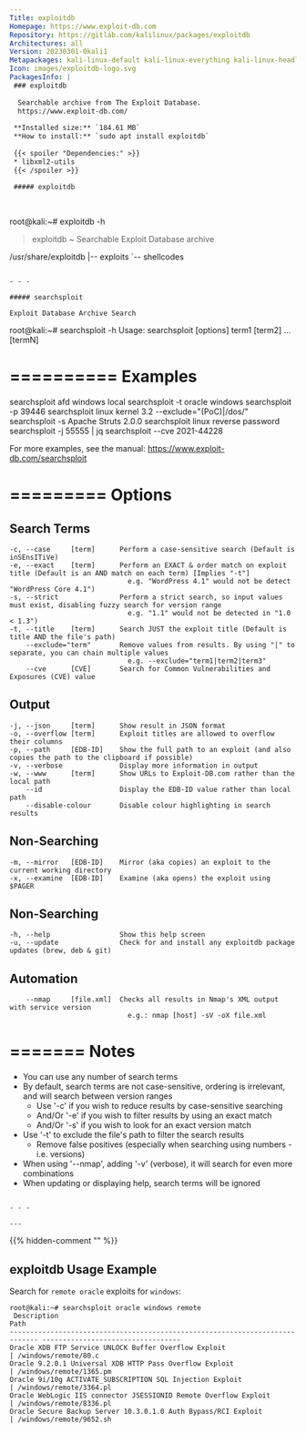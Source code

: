 ```yaml
---
Title: exploitdb
Homepage: https://www.exploit-db.com
Repository: https://gitlab.com/kalilinux/packages/exploitdb
Architectures: all
Version: 20230301-0kali1
Metapackages: kali-linux-default kali-linux-everything kali-linux-headless kali-linux-large kali-linux-nethunter kali-tools-exploitation kali-tools-identify 
Icon: images/exploitdb-logo.svg
PackagesInfo: |
 ### exploitdb
 
  Searchable archive from The Exploit Database.
  https://www.exploit-db.com/
 
 **Installed size:** `184.61 MB`  
 **How to install:** `sudo apt install exploitdb`  
 
 {{< spoiler "Dependencies:" >}}
 * libxml2-utils
 {{< /spoiler >}}
 
 ##### exploitdb
 
 
 ```
 root@kali:~# exploitdb -h
 
 > exploitdb ~ Searchable Exploit Database archive
 
 /usr/share/exploitdb
 |-- exploits
 `-- shellcodes
 ```
 
 - - -
 
 ##### searchsploit
 
 Exploit Database Archive Search
 
 ```
 root@kali:~# searchsploit -h
   Usage: searchsploit [options] term1 [term2] ... [termN]
 
 ==========
  Examples 
 ==========
   searchsploit afd windows local
   searchsploit -t oracle windows
   searchsploit -p 39446
   searchsploit linux kernel 3.2 --exclude="(PoC)|/dos/"
   searchsploit -s Apache Struts 2.0.0
   searchsploit linux reverse password
   searchsploit -j 55555 | jq
   searchsploit --cve 2021-44228
 
   For more examples, see the manual: https://www.exploit-db.com/searchsploit
 
 =========
  Options 
 =========
 ## Search Terms
    -c, --case     [term]      Perform a case-sensitive search (Default is inSEnsITiVe)
    -e, --exact    [term]      Perform an EXACT & order match on exploit title (Default is an AND match on each term) [Implies "-t"]
                                 e.g. "WordPress 4.1" would not be detect "WordPress Core 4.1")
    -s, --strict               Perform a strict search, so input values must exist, disabling fuzzy search for version range
                                 e.g. "1.1" would not be detected in "1.0 < 1.3")
    -t, --title    [term]      Search JUST the exploit title (Default is title AND the file's path)
        --exclude="term"       Remove values from results. By using "|" to separate, you can chain multiple values
                                 e.g. --exclude="term1|term2|term3"
        --cve      [CVE]       Search for Common Vulnerabilities and Exposures (CVE) value
 
 ## Output
    -j, --json     [term]      Show result in JSON format
    -o, --overflow [term]      Exploit titles are allowed to overflow their columns
    -p, --path     [EDB-ID]    Show the full path to an exploit (and also copies the path to the clipboard if possible)
    -v, --verbose              Display more information in output
    -w, --www      [term]      Show URLs to Exploit-DB.com rather than the local path
        --id                   Display the EDB-ID value rather than local path
        --disable-colour       Disable colour highlighting in search results
 
 ## Non-Searching
    -m, --mirror   [EDB-ID]    Mirror (aka copies) an exploit to the current working directory
    -x, --examine  [EDB-ID]    Examine (aka opens) the exploit using $PAGER
 
 ## Non-Searching
    -h, --help                 Show this help screen
    -u, --update               Check for and install any exploitdb package updates (brew, deb & git)
 
 ## Automation
        --nmap     [file.xml]  Checks all results in Nmap's XML output with service version
                                 e.g.: nmap [host] -sV -oX file.xml
 
 =======
  Notes 
 =======
  * You can use any number of search terms
  * By default, search terms are not case-sensitive, ordering is irrelevant, and will search between version ranges
    * Use '-c' if you wish to reduce results by case-sensitive searching
    * And/Or '-e' if you wish to filter results by using an exact match
    * And/Or '-s' if you wish to look for an exact version match
  * Use '-t' to exclude the file's path to filter the search results
    * Remove false positives (especially when searching using numbers - i.e. versions)
  * When using '--nmap', adding '-v' (verbose), it will search for even more combinations
  * When updating or displaying help, search terms will be ignored
 
 ```
 
 - - -
 
---
```

{{% hidden-comment "<!--Do not edit anything above this line-->" %}}

## exploitdb Usage Example

Search for `remote oracle` exploits for `windows`:

```
root@kali:~# searchsploit oracle windows remote
 Description                                                                    Path
----------------------------------------------------------------------------- ----------------------------------
Oracle XDB FTP Service UNLOCK Buffer Overflow Exploit                        | /windows/remote/80.c
Oracle 9.2.0.1 Universal XDB HTTP Pass Overflow Exploit                      | /windows/remote/1365.pm
Oracle 9i/10g ACTIVATE_SUBSCRIPTION SQL Injection Exploit                    | /windows/remote/3364.pl
Oracle WebLogic IIS connector JSESSIONID Remote Overflow Exploit             | /windows/remote/8336.pl
Oracle Secure Backup Server 10.3.0.1.0 Auth Bypass/RCI Exploit               | /windows/remote/9652.sh
```
